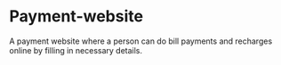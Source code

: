 # Payment-website
A payment website where a person can do bill payments and recharges online by filling in necessary details.
